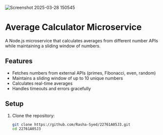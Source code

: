![Screenshot 2025-03-28 150545](https://github.com/user-attachments/assets/6fdbc8e0-2ca6-4a34-8c31-c6611dfa6409)
# Average Calculator Microservice

A Node.js microservice that calculates averages from different number APIs while maintaining a sliding window of numbers.

## Features

- Fetches numbers from external APIs (primes, Fibonacci, even, random)
- Maintains a sliding window of up to 10 unique numbers
- Calculates real-time averages
- Handles timeouts and errors gracefully

## Setup

1. Clone the repository:
   ```bash
   git clone https://github.com/Rasha-Syed/22761A05J3.git
   cd 22761A05J3
